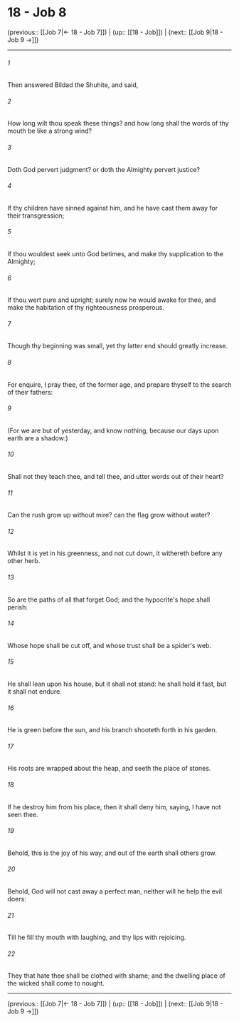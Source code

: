 # 18 - Job 8

(previous:: [[Job 7|← 18 - Job 7]]) | (up:: [[18 - Job]]) | (next:: [[Job 9|18 - Job 9 →]])

***


###### 1 
Then answered Bildad the Shuhite, and said, 

###### 2 
How long wilt thou speak these things? and how long shall the words of thy mouth be like a strong wind? 

###### 3 
Doth God pervert judgment? or doth the Almighty pervert justice? 

###### 4 
If thy children have sinned against him, and he have cast them away for their transgression; 

###### 5 
If thou wouldest seek unto God betimes, and make thy supplication to the Almighty; 

###### 6 
If thou wert pure and upright; surely now he would awake for thee, and make the habitation of thy righteousness prosperous. 

###### 7 
Though thy beginning was small, yet thy latter end should greatly increase. 

###### 8 
For enquire, I pray thee, of the former age, and prepare thyself to the search of their fathers: 

###### 9 
(For we are but of yesterday, and know nothing, because our days upon earth are a shadow:) 

###### 10 
Shall not they teach thee, and tell thee, and utter words out of their heart? 

###### 11 
Can the rush grow up without mire? can the flag grow without water? 

###### 12 
Whilst it is yet in his greenness, and not cut down, it withereth before any other herb. 

###### 13 
So are the paths of all that forget God; and the hypocrite's hope shall perish: 

###### 14 
Whose hope shall be cut off, and whose trust shall be a spider's web. 

###### 15 
He shall lean upon his house, but it shall not stand: he shall hold it fast, but it shall not endure. 

###### 16 
He is green before the sun, and his branch shooteth forth in his garden. 

###### 17 
His roots are wrapped about the heap, and seeth the place of stones. 

###### 18 
If he destroy him from his place, then it shall deny him, saying, I have not seen thee. 

###### 19 
Behold, this is the joy of his way, and out of the earth shall others grow. 

###### 20 
Behold, God will not cast away a perfect man, neither will he help the evil doers: 

###### 21 
Till he fill thy mouth with laughing, and thy lips with rejoicing. 

###### 22 
They that hate thee shall be clothed with shame; and the dwelling place of the wicked shall come to nought.

***

(previous:: [[Job 7|← 18 - Job 7]]) | (up:: [[18 - Job]]) | (next:: [[Job 9|18 - Job 9 →]])
